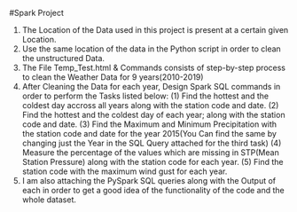 #Spark Project
1.	The Location of the Data used in this project is present at a certain given Location.
2.	Use the same location of the data in the Python script in order to clean the unstructured Data.
3.	The File Temp_Test.html & Commands consists of step-by-step process to clean the Weather Data for 9 years(2010-2019)
4.	After Cleaning the Data for each year, Design Spark SQL commands in order to perform the Tasks listed below: (1) Find the hottest and the coldest day accross all years along with the station code and date. (2) Find the hottest and the coldest day of each year; along with the station code and date. (3) Find the Maximum and Minimum Precipitation with the station code and date for the year 2015(You Can find the same by changing just the Year in the SQL Query attached for the third task) (4) Measure the percentage of the values which are missing in STP(Mean Station Pressure) along with the station code for each year. (5) Find the station code with the maximum wind gust for each year.
5.	I am also attaching the PySpark SQL queries along with the Output of each in order to get a good idea of the functionality of the code and the whole dataset.
